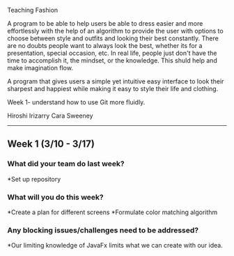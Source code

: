 Teaching Fashion

A program to be able to help users be able to dress easier and more effortlessly with the help of an algorithm
to provide the user with options to choose between style and outfits and looking their best constantly. 
There are no doubts people want to always look the best, whether its for a presentation, special occasion, etc. 
In real life, people just don't have the time to accomplish it, the mindset, or the knowledge. This shuld help and make imagination flow.

A program that gives users a simple yet intuitive easy interface to look their sharpest and happiest while making it easy to style their life and clothing.

Week 1- understand how to use Git more fluidly.

Hiroshi Irizarry
Cara Sweeney


----------------------------
## Week 1 (3/10 - 3/17)

### What did your team do last week?
*Set up repository

### What will you do this week?
*Create a plan for different screens
*Formulate color matching algorithm

### Any blocking issues/challenges need to be addressed?
*Our limiting knowledge of JavaFx limits what we can create with our idea. 